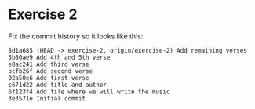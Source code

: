 # Exercise 2

Fix the commit history so it looks like this:
```
8d1a685 (HEAD -> exercise-2, origin/exercise-2) Add remaining verses
5b80ae9 Add 4th and 5th verse
e8ac241 Add third verse
bcfb26f Add second verse
02a50e6 Add first verse
c671d22 Add title and author
6f123f4 Add file where we will write the music
3e3571e Initial commit
```